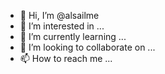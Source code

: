 - 👋 Hi, I’m @alsailme
- 👀 I’m interested in ...
- 🌱 I’m currently learning ...
- 💞️ I’m looking to collaborate on ...
- 📫 How to reach me ...

<!---
alsailme/alsailme is a ✨ special ✨ repository because its `README.md` (this file) appears on your GitHub profile.
You can click the Preview link to take a look at your changes.
--->
